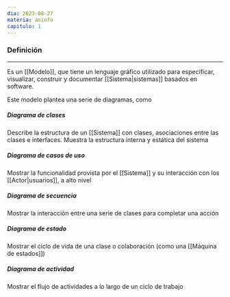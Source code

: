 ```yaml
---
dia: 2023-08-27
materia: aninfo
capitulo: 1
---
```

### Definición
---
Es un [[Modelo]], que tiene un lenguaje gráfico utilizado para especificar, visualizar, construir y documentar [[Sistema|sistemas]] basados en software. 

Este modelo plantea una serie de diagramas, como 

##### Diagrama de clases
Describe la estructura de un [[Sistema]] con clases, asociaciones entre las clases e interfaces. Muestra la estructura interna y estática del sistema

##### Diagrama de casos de uso
Mostrar la funcionalidad provista por el [[Sistema]] y su interacción con los [[Actor|usuarios]], a alto nivel

##### Diagrama de secuencia
Mostrar la interacción entre una serie de clases para completar una acción

##### Diagrama de estado
Mostrar el ciclo de vida de una clase o colaboración (como una [[Máquina de estados]])

##### Diagrama de actividad
Mostrar el flujo de actividades a lo largo de un ciclo de trabajo
